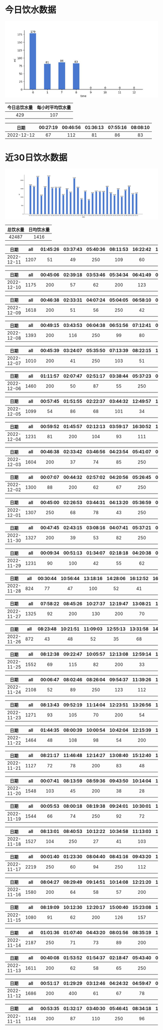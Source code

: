 # 今日饮水数据

<div align=center>
<img src="today.jpg" style="zoom: 100%;" />

| 今日总饮水量 | 每小时平均饮水量 |
| :----: | :----: |
| 429 | 107 |
</div>

| 日期 | 00:27:19 | 00:46:56 | 01:36:13 | 07:55:16 | 08:08:10 |
| :----: | :----: | :----: | :----: | :----: | :----: |
| 2022-12-12 | 67 | 112 | 81 | 86 | 83 |

# 近30日饮水数据

<div align=center>
<img src="30.jpg"style="zoom: 100%;" />

| 总饮水量 | 日均饮水量 |
| :----: | :----: |
| 42487 | 1416 |
</div>

| 日期 | all | 01:45:26 | 03:37:43 | 05:40:36 | 08:11:53 | 16:22:42 | 17:28:22 | 18:07:18 | 19:01:18 | 20:32:58 | 20:54:22 | 22:18:07 | 23:05:54 | 23:36:14 |
| :----: | :----: | :----: | :----: | :----: | :----: | :----: | :----: | :----: | :----: | :----: | :----: | :----: | :----: | :----: |
| 2022-12-11 | 1207 | 51 | 49 | 250 | 109 | 60 | 41 | 84 | 300 | 45 | 29 | 44 | 96 | 49 |

| 日期 | all | 00:45:06 | 02:39:18 | 03:53:46 | 05:34:34 | 06:41:49 | 08:23:36 | 17:34:21 | 18:34:43 | 18:47:32 | 20:20:58 | 23:21:12 |
| :----: | :----: | :----: | :----: | :----: | :----: | :----: | :----: | :----: | :----: | :----: | :----: | :----: |
| 2022-12-10 | 1175 | 200 | 57 | 62 | 200 | 123 | 49 | 59 | 200 | 84 | 88 | 53 |

| 日期 | all | 00:46:38 | 02:33:31 | 04:07:24 | 05:04:05 | 06:58:10 | 07:49:28 | 08:10:27 | 08:40:25 | 09:19:01 | 09:50:18 | 11:24:45 | 12:24:31 | 14:50:15 | 20:33:36 | 22:34:10 |
| :----: | :----: | :----: | :----: | :----: | :----: | :----: | :----: | :----: | :----: | :----: | :----: | :----: | :----: | :----: | :----: | :----: |
| 2022-12-09 | 1618 | 200 | 51 | 56 | 250 | 42 | 39 | 52 | 57 | 45 | 85 | 150 | 65 | 67 | 59 | 400 |

| 日期 | all | 00:49:15 | 03:43:53 | 06:04:38 | 06:51:56 | 07:12:41 | 07:35:44 | 08:43:25 | 16:03:05 | 16:38:28 | 18:14:53 | 19:04:58 | 19:34:27 | 20:18:41 | 22:44:54 |
| :----: | :----: | :----: | :----: | :----: | :----: | :----: | :----: | :----: | :----: | :----: | :----: | :----: | :----: | :----: | :----: |
| 2022-12-08 | 1393 | 200 | 116 | 250 | 99 | 80 | 93 | 54 | 29 | 84 | 123 | 39 | 63 | 58 | 105 |

| 日期 | all | 00:45:39 | 03:24:07 | 05:35:50 | 07:13:39 | 08:22:15 | 17:01:14 | 17:30:07 | 18:02:02 | 18:50:26 | 19:22:48 | 20:29:35 | 22:44:43 | 23:52:02 |
| :----: | :----: | :----: | :----: | :----: | :----: | :----: | :----: | :----: | :----: | :----: | :----: | :----: | :----: | :----: |
| 2022-12-07 | 1010 | 200 | 41 | 250 | 103 | 51 | 53 | 41 | 48 | 63 | 78 | 30 | 28 | 24 |

| 日期 | all | 01:11:57 | 02:07:47 | 02:51:17 | 03:38:44 | 05:37:23 | 07:43:06 | 08:23:47 | 08:56:46 | 09:28:07 | 17:56:37 | 18:14:40 | 18:52:55 | 19:19:19 | 20:31:02 | 22:21:09 | 23:27:05 |
| :----: | :----: | :----: | :----: | :----: | :----: | :----: | :----: | :----: | :----: | :----: | :----: | :----: | :----: | :----: | :----: | :----: | :----: |
| 2022-12-06 | 1460 | 200 | 50 | 87 | 55 | 250 | 106 | 51 | 15 | 40 | 59 | 82 | 200 | 93 | 117 | 25 | 30 |

| 日期 | all | 00:57:45 | 01:51:55 | 02:22:37 | 03:44:32 | 12:49:57 | 13:55:58 | 14:40:12 | 15:57:49 | 16:29:30 | 20:09:56 | 20:24:08 | 20:56:51 | 21:55:38 | 22:24:52 | 22:54:53 | 23:33:11 |
| :----: | :----: | :----: | :----: | :----: | :----: | :----: | :----: | :----: | :----: | :----: | :----: | :----: | :----: | :----: | :----: | :----: | :----: |
| 2022-12-05 | 1099 | 54 | 86 | 68 | 101 | 34 | 52 | 24 | 86 | 122 | 76 | 47 | 52 | 57 | 30 | 63 | 147 |

| 日期 | all | 00:59:52 | 01:45:57 | 02:12:13 | 03:59:17 | 16:30:52 | 19:25:02 | 19:55:33 | 20:15:32 | 20:48:58 | 21:20:45 | 22:03:09 | 23:08:13 | 23:28:49 | 23:51:14 |
| :----: | :----: | :----: | :----: | :----: | :----: | :----: | :----: | :----: | :----: | :----: | :----: | :----: | :----: | :----: | :----: |
| 2022-12-04 | 1231 | 81 | 200 | 104 | 93 | 111 | 67 | 41 | 82 | 74 | 57 | 97 | 49 | 89 | 86 |

| 日期 | all | 00:46:38 | 02:33:42 | 03:46:56 | 04:23:54 | 05:41:07 | 07:42:56 | 09:28:47 | 17:42:17 | 18:19:57 | 19:38:35 | 20:01:38 | 21:01:32 | 21:26:13 | 21:55:39 | 22:32:47 | 22:56:11 |
| :----: | :----: | :----: | :----: | :----: | :----: | :----: | :----: | :----: | :----: | :----: | :----: | :----: | :----: | :----: | :----: | :----: | :----: |
| 2022-12-03 | 1604 | 200 | 37 | 74 | 85 | 250 | 250 | 39 | 101 | 96 | 79 | 93 | 78 | 55 | 84 | 47 | 36 |

| 日期 | all | 00:07:07 | 00:44:32 | 02:57:02 | 04:20:56 | 05:26:45 | 07:48:09 | 09:02:41 | 10:20:36 | 11:01:09 | 12:01:49 | 20:44:54 | 22:46:55 |
| :----: | :----: | :----: | :----: | :----: | :----: | :----: | :----: | :----: | :----: | :----: | :----: | :----: | :----: |
| 2022-12-02 | 1300 | 88 | 200 | 62 | 67 | 250 | 45 | 56 | 40 | 68 | 200 | 108 | 116 |

| 日期 | all | 00:45:00 | 02:26:53 | 03:44:31 | 04:13:20 | 05:36:59 | 07:12:02 | 07:53:58 | 09:06:30 | 18:06:16 | 20:36:29 | 22:28:20 | 22:53:12 |
| :----: | :----: | :----: | :----: | :----: | :----: | :----: | :----: | :----: | :----: | :----: | :----: | :----: | :----: |
| 2022-12-01 | 1307 | 250 | 68 | 78 | 43 | 250 | 57 | 63 | 37 | 150 | 87 | 122 | 102 |

| 日期 | all | 00:47:45 | 02:43:15 | 03:08:16 | 04:07:41 | 05:37:21 | 07:31:29 | 08:15:31 | 08:59:00 | 18:03:47 | 19:48:09 | 20:35:26 | 20:55:43 | 23:39:53 |
| :----: | :----: | :----: | :----: | :----: | :----: | :----: | :----: | :----: | :----: | :----: | :----: | :----: | :----: | :----: |
| 2022-11-30 | 1327 | 200 | 39 | 53 | 82 | 250 | 29 | 73 | 81 | 200 | 86 | 91 | 88 | 55 |

| 日期 | all | 00:09:34 | 00:51:13 | 01:34:07 | 02:18:18 | 04:20:38 | 05:12:48 | 05:33:08 | 07:14:01 | 08:20:54 | 16:14:10 | 18:31:03 | 19:09:44 | 20:32:16 | 23:24:01 |
| :----: | :----: | :----: | :----: | :----: | :----: | :----: | :----: | :----: | :----: | :----: | :----: | :----: | :----: | :----: | :----: |
| 2022-11-29 | 1231 | 90 | 100 | 42 | 55 | 62 | 112 | 200 | 89 | 80 | 68 | 77 | 82 | 87 | 87 |

| 日期 | all | 00:30:44 | 10:56:44 | 13:18:16 | 14:28:06 | 16:12:52 | 16:39:14 | 17:06:47 | 20:28:05 | 21:46:12 |
| :----: | :----: | :----: | :----: | :----: | :----: | :----: | :----: | :----: | :----: | :----: |
| 2022-11-28 | 824 | 77 | 47 | 100 | 52 | 41 | 79 | 77 | 66 | 285 |

| 日期 | all | 07:58:22 | 08:45:26 | 10:27:37 | 12:19:47 | 13:08:21 | 13:54:34 | 17:17:07 | 20:13:20 | 21:21:32 | 21:49:33 | 22:19:32 | 23:29:44 |
| :----: | :----: | :----: | :----: | :----: | :----: | :----: | :----: | :----: | :----: | :----: | :----: | :----: | :----: |
| 2022-11-27 | 1325 | 92 | 200 | 130 | 200 | 70 | 81 | 200 | 105 | 64 | 99 | 46 | 38 |

| 日期 | all | 08:23:48 | 10:21:51 | 11:09:03 | 12:55:13 | 13:31:58 | 14:08:06 | 14:47:31 | 15:24:28 | 17:54:35 | 18:25:57 | 18:58:57 | 20:31:39 | 21:53:35 | 23:13:14 | 23:17:28 |
| :----: | :----: | :----: | :----: | :----: | :----: | :----: | :----: | :----: | :----: | :----: | :----: | :----: | :----: | :----: | :----: | :----: |
| 2022-11-26 | 872 | 43 | 48 | 52 | 35 | 68 | 37 | 104 | 33 | 108 | 20 | 48 | 27 | 102 | 71 | 76 |

| 日期 | all | 08:12:38 | 09:22:47 | 10:05:57 | 12:13:08 | 12:59:14 | 13:58:48 | 15:13:20 | 17:07:22 | 19:29:26 | 20:20:15 | 22:19:22 | 22:49:32 | 23:48:24 |
| :----: | :----: | :----: | :----: | :----: | :----: | :----: | :----: | :----: | :----: | :----: | :----: | :----: | :----: | :----: |
| 2022-11-25 | 1552 | 69 | 115 | 82 | 200 | 33 | 32 | 60 | 26 | 600 | 118 | 40 | 116 | 61 |

| 日期 | all | 00:06:47 | 08:02:46 | 08:26:04 | 09:54:37 | 11:39:26 | 12:19:34 | 13:01:49 | 14:09:30 | 15:44:19 | 17:17:15 | 19:11:59 | 19:58:25 | 20:14:03 | 21:33:31 | 22:11:10 | 22:19:40 | 22:29:05 | 22:45:57 | 23:15:35 | 23:59:21 |
| :----: | :----: | :----: | :----: | :----: | :----: | :----: | :----: | :----: | :----: | :----: | :----: | :----: | :----: | :----: | :----: | :----: | :----: | :----: | :----: | :----: | :----: |
| 2022-11-24 | 2108 | 52 | 89 | 250 | 123 | 112 | 200 | 75 | 51 | 85 | 100 | 79 | 98 | 46 | 250 | 111 | 78 | 84 | 127 | 33 | 65 |

| 日期 | all | 08:13:43 | 09:52:19 | 11:14:04 | 12:23:51 | 13:26:56 | 14:09:18 | 15:27:26 | 17:33:10 | 19:03:44 | 20:02:12 | 20:37:40 | 21:46:55 | 22:29:35 |
| :----: | :----: | :----: | :----: | :----: | :----: | :----: | :----: | :----: | :----: | :----: | :----: | :----: | :----: | :----: |
| 2022-11-23 | 1271 | 93 | 105 | 70 | 200 | 54 | 83 | 75 | 200 | 181 | 49 | 71 | 32 | 58 |

| 日期 | all | 01:44:35 | 08:00:39 | 10:00:54 | 10:42:04 | 12:15:39 | 13:05:34 | 14:38:05 | 15:19:11 | 16:06:55 | 18:06:26 | 19:06:29 | 20:12:07 | 20:53:45 | 21:10:22 | 22:36:40 | 22:56:48 |
| :----: | :----: | :----: | :----: | :----: | :----: | :----: | :----: | :----: | :----: | :----: | :----: | :----: | :----: | :----: | :----: | :----: | :----: |
| 2022-11-22 | 1464 | 48 | 108 | 98 | 54 | 200 | 300 | 36 | 93 | 55 | 56 | 68 | 67 | 25 | 71 | 130 | 55 |

| 日期 | all | 08:21:17 | 11:46:48 | 12:14:27 | 13:08:40 | 15:12:40 | 17:30:58 | 18:57:30 | 20:06:04 | 21:21:06 | 21:50:35 | 22:37:41 | 23:37:36 |
| :----: | :----: | :----: | :----: | :----: | :----: | :----: | :----: | :----: | :----: | :----: | :----: | :----: | :----: |
| 2022-11-21 | 1127 | 72 | 78 | 200 | 83 | 48 | 200 | 65 | 101 | 70 | 44 | 61 | 105 |

| 日期 | all | 00:07:41 | 08:13:59 | 08:59:36 | 09:43:50 | 10:14:04 | 12:14:13 | 15:34:35 | 18:29:49 | 19:59:31 | 20:55:04 | 22:17:37 | 23:55:05 |
| :----: | :----: | :----: | :----: | :----: | :----: | :----: | :----: | :----: | :----: | :----: | :----: | :----: | :----: |
| 2022-11-20 | 1548 | 103 | 45 | 200 | 38 | 28 | 200 | 300 | 400 | 59 | 59 | 41 | 75 |

| 日期 | all | 00:05:53 | 08:00:18 | 08:19:38 | 09:24:01 | 10:30:01 | 12:21:21 | 13:02:25 | 15:13:41 | 17:31:17 | 19:13:41 | 20:00:56 | 20:57:01 | 21:50:10 | 22:42:19 |
| :----: | :----: | :----: | :----: | :----: | :----: | :----: | :----: | :----: | :----: | :----: | :----: | :----: | :----: | :----: | :----: |
| 2022-11-19 | 1544 | 66 | 74 | 250 | 92 | 72 | 200 | 68 | 110 | 200 | 100 | 83 | 93 | 90 | 46 |

| 日期 | all | 08:13:01 | 08:40:53 | 10:12:22 | 10:34:58 | 11:13:03 | 12:27:44 | 13:02:21 | 14:31:43 | 15:09:57 | 17:13:11 | 18:52:39 | 20:15:23 | 21:15:30 | 22:22:06 | 23:17:38 |
| :----: | :----: | :----: | :----: | :----: | :----: | :----: | :----: | :----: | :----: | :----: | :----: | :----: | :----: | :----: | :----: | :----: |
| 2022-11-18 | 1527 | 104 | 250 | 27 | 41 | 103 | 200 | 104 | 38 | 57 | 109 | 41 | 250 | 76 | 44 | 83 |

| 日期 | all | 00:01:40 | 01:23:30 | 08:04:40 | 08:41:16 | 09:43:20 | 11:22:52 | 12:26:20 | 12:51:18 | 14:24:39 | 15:01:37 | 15:41:20 | 17:23:05 | 18:00:46 | 21:10:03 | 21:32:40 | 23:22:37 | 23:36:38 |
| :----: | :----: | :----: | :----: | :----: | :----: | :----: | :----: | :----: | :----: | :----: | :----: | :----: | :----: | :----: | :----: | :----: | :----: | :----: |
| 2022-11-17 | 2219 | 250 | 60 | 94 | 250 | 112 | 62 | 200 | 74 | 233 | 103 | 94 | 200 | 47 | 250 | 73 | 57 | 60 |

| 日期 | all | 08:04:27 | 08:29:49 | 09:14:51 | 10:14:08 | 12:21:20 | 15:04:12 | 17:32:18 | 18:28:00 | 19:08:50 | 19:34:16 | 21:47:04 | 22:16:32 | 23:38:16 |
| :----: | :----: | :----: | :----: | :----: | :----: | :----: | :----: | :----: | :----: | :----: | :----: | :----: | :----: | :----: |
| 2022-11-16 | 1580 | 200 | 64 | 58 | 57 | 200 | 400 | 280 | 84 | 48 | 63 | 49 | 53 | 24 |

| 日期 | all | 08:19:09 | 10:12:30 | 12:20:17 | 15:00:40 | 15:23:08 | 17:09:56 | 19:06:16 | 20:12:03 | 21:32:48 |
| :----: | :----: | :----: | :----: | :----: | :----: | :----: | :----: | :----: | :----: | :----: |
| 2022-11-15 | 1080 | 91 | 62 | 200 | 126 | 157 | 86 | 32 | 250 | 76 |

| 日期 | all | 01:01:36 | 01:07:40 | 04:43:20 | 08:01:56 | 08:35:19 | 10:01:34 | 10:10:43 | 11:06:29 | 12:17:29 | 13:13:24 | 14:23:56 | 15:13:27 | 16:33:30 | 17:21:55 | 20:46:16 | 21:23:53 | 22:24:18 | 23:50:20 |
| :----: | :----: | :----: | :----: | :----: | :----: | :----: | :----: | :----: | :----: | :----: | :----: | :----: | :----: | :----: | :----: | :----: | :----: | :----: | :----: |
| 2022-11-14 | 2187 | 250 | 71 | 73 | 89 | 200 | 99 | 60 | 84 | 200 | 71 | 99 | 69 | 109 | 200 | 53 | 250 | 132 | 78 |

| 日期 | all | 00:40:08 | 01:53:52 | 01:54:37 | 02:18:47 | 05:43:40 | 07:27:17 | 08:10:25 | 08:21:11 | 18:27:44 | 19:27:16 | 20:17:33 | 20:49:44 | 22:30:59 | 23:30:26 | 23:53:22 |
| :----: | :----: | :----: | :----: | :----: | :----: | :----: | :----: | :----: | :----: | :----: | :----: | :----: | :----: | :----: | :----: | :----: |
| 2022-11-13 | 1611 | 200 | 62 | 58 | 65 | 250 | 62 | 165 | 87 | 52 | 150 | 65 | 150 | 55 | 134 | 56 |

| 日期 | all | 00:51:17 | 01:29:29 | 03:12:46 | 04:24:32 | 04:59:47 | 05:49:25 | 07:19:14 | 16:45:15 | 18:15:14 | 20:28:20 | 22:41:04 |
| :----: | :----: | :----: | :----: | :----: | :----: | :----: | :----: | :----: | :----: | :----: | :----: | :----: |
| 2022-11-12 | 1686 | 200 | 400 | 61 | 67 | 78 | 250 | 220 | 38 | 200 | 81 | 91 |

| 日期 | all | 00:53:35 | 01:32:17 | 03:40:30 | 05:46:41 | 08:34:18 | 16:50:10 | 18:16:10 | 19:34:12 | 20:29:24 |
| :----: | :----: | :----: | :----: | :----: | :----: | :----: | :----: | :----: | :----: | :----: |
| 2022-11-11 | 1148 | 200 | 87 | 110 | 250 | 96 | 68 | 250 | 59 | 28 |

